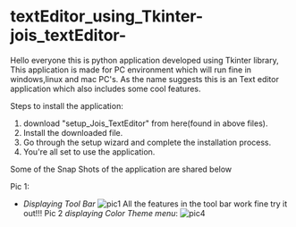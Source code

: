 # textEditor_using_Tkinter-jois_textEditor-
Hello everyone this is python application developed using Tkinter library, This application is made for PC environment which will run fine in windows,linux and mac PC's.
As the name suggests this is an Text editor application which also includes some cool features.

Steps to install the application:
1. download "setup_Jois_TextEditor" from here(found in above files).
2. Install the downloaded file. 
3. Go through the setup wizard and complete the installation process.
4. You're all set to use the application.

Some of the Snap Shots of the application are shared below

Pic 1:
* *Displaying Tool Bar*
![pic1](https://user-images.githubusercontent.com/72604642/125207876-b5f64500-e2ac-11eb-932e-06f630fb2797.jpg)
All the features in the tool bar work fine try it out!!!
Pic 2 *displaying Color Theme menu*:
![pic4](https://user-images.githubusercontent.com/72604642/125208033-c35fff00-e2ad-11eb-9ae3-dc5ec08e4df2.jpg)
